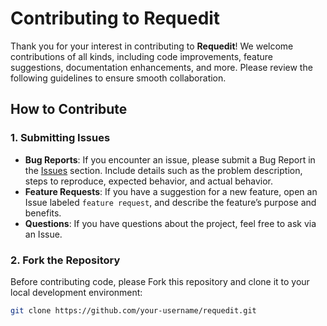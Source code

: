 # Contributing to Requedit

Thank you for your interest in contributing to **Requedit**! We welcome contributions of all kinds, including code improvements, feature suggestions, documentation enhancements, and more. Please review the following guidelines to ensure smooth collaboration.

## How to Contribute

### 1. Submitting Issues

- **Bug Reports**: If you encounter an issue, please submit a Bug Report in the [Issues](https://github.com/requedit/requedit/issues) section. Include details such as the problem description, steps to reproduce, expected behavior, and actual behavior.
- **Feature Requests**: If you have a suggestion for a new feature, open an Issue labeled `feature request`, and describe the feature’s purpose and benefits.
- **Questions**: If you have questions about the project, feel free to ask via an Issue.

### 2. Fork the Repository

Before contributing code, please Fork this repository and clone it to your local development environment:

```bash
git clone https://github.com/your-username/requedit.git
